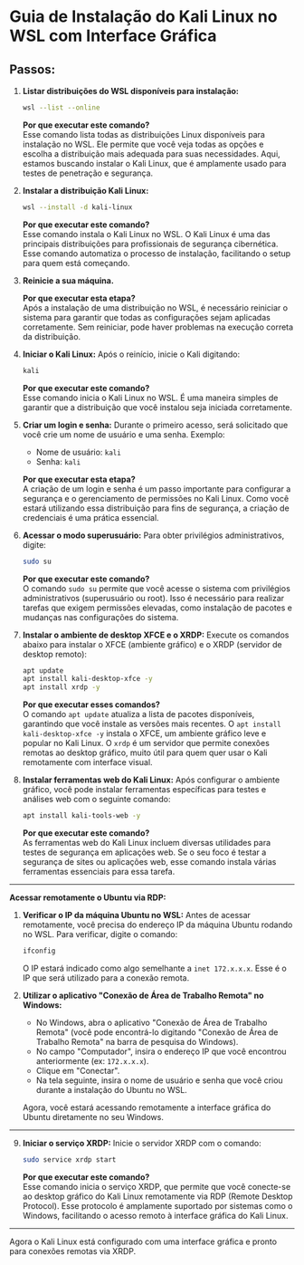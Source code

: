 # Guia de Instalação do Kali Linux no WSL com Interface Gráfica

## Passos:

1. **Listar distribuições do WSL disponíveis para instalação:**
   ```bash
   wsl --list --online
   ```

   **Por que executar este comando?**  
   Esse comando lista todas as distribuições Linux disponíveis para instalação no WSL. Ele permite que você veja todas as opções e escolha a distribuição mais adequada para suas necessidades. Aqui, estamos buscando instalar o Kali Linux, que é amplamente usado para testes de penetração e segurança.

2. **Instalar a distribuição Kali Linux:**
   ```bash
   wsl --install -d kali-linux
   ```

   **Por que executar este comando?**  
   Esse comando instala o Kali Linux no WSL. O Kali Linux é uma das principais distribuições para profissionais de segurança cibernética. Esse comando automatiza o processo de instalação, facilitando o setup para quem está começando.

3. **Reinicie a sua máquina.**

   **Por que executar esta etapa?**  
   Após a instalação de uma distribuição no WSL, é necessário reiniciar o sistema para garantir que todas as configurações sejam aplicadas corretamente. Sem reiniciar, pode haver problemas na execução correta da distribuição.

4. **Iniciar o Kali Linux:**
   Após o reinício, inicie o Kali digitando:
   ```bash
   kali
   ```

   **Por que executar este comando?**  
   Esse comando inicia o Kali Linux no WSL. É uma maneira simples de garantir que a distribuição que você instalou seja iniciada corretamente.

5. **Criar um login e senha:**
   Durante o primeiro acesso, será solicitado que você crie um nome de usuário e uma senha. Exemplo:
   - Nome de usuário: `kali`
   - Senha: `kali`

   **Por que executar esta etapa?**  
   A criação de um login e senha é um passo importante para configurar a segurança e o gerenciamento de permissões no Kali Linux. Como você estará utilizando essa distribuição para fins de segurança, a criação de credenciais é uma prática essencial.

6. **Acessar o modo superusuário:**
   Para obter privilégios administrativos, digite:
   ```bash
   sudo su
   ```

   **Por que executar este comando?**  
   O comando `sudo su` permite que você acesse o sistema com privilégios administrativos (superusuário ou root). Isso é necessário para realizar tarefas que exigem permissões elevadas, como instalação de pacotes e mudanças nas configurações do sistema.

7. **Instalar o ambiente de desktop XFCE e o XRDP:**
   Execute os comandos abaixo para instalar o XFCE (ambiente gráfico) e o XRDP (servidor de desktop remoto):
   ```bash
   apt update
   apt install kali-desktop-xfce -y
   apt install xrdp -y
   ```

   **Por que executar esses comandos?**  
   O comando `apt update` atualiza a lista de pacotes disponíveis, garantindo que você instale as versões mais recentes. O `apt install kali-desktop-xfce -y` instala o XFCE, um ambiente gráfico leve e popular no Kali Linux. O `xrdp` é um servidor que permite conexões remotas ao desktop gráfico, muito útil para quem quer usar o Kali remotamente com interface visual.

8. **Instalar ferramentas web do Kali Linux:**
   Após configurar o ambiente gráfico, você pode instalar ferramentas específicas para testes e análises web com o seguinte comando:
   ```bash
   apt install kali-tools-web -y
   ```

   **Por que executar este comando?**  
   As ferramentas web do Kali Linux incluem diversas utilidades para testes de segurança em aplicações web. Se o seu foco é testar a segurança de sites ou aplicações web, esse comando instala várias ferramentas essenciais para essa tarefa.

---

**Acessar remotamente o Ubuntu via RDP:**

1. **Verificar o IP da máquina Ubuntu no WSL:**
   Antes de acessar remotamente, você precisa do endereço IP da máquina Ubuntu rodando no WSL. Para verificar, digite o comando:
   ```bash
   ifconfig
   ```
   O IP estará indicado como algo semelhante a `inet 172.x.x.x`. Esse é o IP que será utilizado para a conexão remota.

2. **Utilizar o aplicativo "Conexão de Área de Trabalho Remota" no Windows:**
   - No Windows, abra o aplicativo "Conexão de Área de Trabalho Remota" (você pode encontrá-lo digitando "Conexão de Área de Trabalho Remota" na barra de pesquisa do Windows).
   - No campo "Computador", insira o endereço IP que você encontrou anteriormente (ex: `172.x.x.x`).
   - Clique em "Conectar".
   - Na tela seguinte, insira o nome de usuário e senha que você criou durante a instalação do Ubuntu no WSL.

   Agora, você estará acessando remotamente a interface gráfica do Ubuntu diretamente no seu Windows.

---

9. **Iniciar o serviço XRDP:**
   Inicie o servidor XRDP com o comando:
   ```bash
   sudo service xrdp start
   ```

   **Por que executar este comando?**  
   Esse comando inicia o serviço XRDP, que permite que você conecte-se ao desktop gráfico do Kali Linux remotamente via RDP (Remote Desktop Protocol). Esse protocolo é amplamente suportado por sistemas como o Windows, facilitando o acesso remoto à interface gráfica do Kali Linux.

---

Agora o Kali Linux está configurado com uma interface gráfica e pronto para conexões remotas via XRDP.
